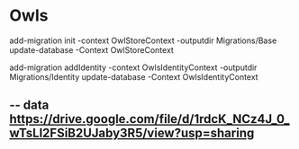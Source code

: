 # Owls

add-migration init -context OwlStoreContext -outputdir Migrations/Base	
update-database -Context OwlStoreContext

add-migration addIdentity -context OwlsIdentityContext -outputdir Migrations/Identity
update-database -Context OwlsIdentityContext

-- data
https://drive.google.com/file/d/1rdcK_NCz4J_0_wTsLl2FSiB2UJaby3R5/view?usp=sharing
--



